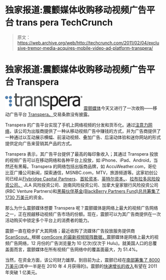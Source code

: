 # 独家报道:震颤媒体收购移动视频广告平台 trans pera TechCrunch

> 原文：<https://web.archive.org/web/http://techcrunch.com/2011/02/04/exclusive-tremor-media-acquires-mobile-video-ad-platform-transpera/>

# 独家报道:震颤媒体收购移动视频广告平台 Transpera

![](img/c02c791a0b3b2aa4378b5c8f6f635f78.png) [震颤媒体](https://web.archive.org/web/20230202234632/http://www.tremormedia.com/)今天又进行了一次收购——移动广告平台 [Transpera。](https://web.archive.org/web/20230202234632/http://www.transpera.com/)交易条款没有披露。

Transpera 的广告平台实现了手机上网络视频的分发和货币化。通过[注意力网络](https://web.archive.org/web/20230202234632/http://www.transpera.com/aboutus/index.php)，该公司为出版商提供了一种从移动视频广告中赚钱的方式，并为广告商提供了一种通过以互动展示横幅、前滚动视频、叠加广告、后滚动体验和迷你网站的形式提供定向广告来营销其产品的方式。

Transpera 表示，其广告平台提供了最高的每印象收入；其通过 Transpera 投放的视频广告可以在移动网络和各种平台上投放，如 iPhone、iPad、Android，当然还有黑莓。Transpera 的网络包括出版商品牌，如 AccuWeather.com，哥伦比亚广播公司新闻，探索通信，MSNBC.com，MTV，旅游频道等。这家初创公司已经从[Flybridge Capital Partners](https://web.archive.org/web/20230202234632/http://www.crunchbase.com/financial-organization/flybridge-capital)、[首轮资本](https://web.archive.org/web/20230202234632/http://www.crunchbase.com/financial-organization/first-round-capital)、[英特尔资本、](https://web.archive.org/web/20230202234632/http://www.crunchbase.com/financial-organization/intel-capital)、[拉布拉多风险投资公司、](https://web.archive.org/web/20230202234632/http://www.crunchbase.com/financial-organization/labrador-ventures) JLA 风险投资公司、迦南风险投资公司、加拿大皇家银行风险投资公司(RBC Venture Partners)和[黑莓伙伴基金(BlackBerry Partners Fund)总共筹集了](https://web.archive.org/web/20230202234632/https://techcrunch.com/2010/06/02/blackberry-partners-fund-leads-9-million-funding-round-for-transpera/)[1730 万美元](https://web.archive.org/web/20230202234632/http://www.crunchbase.com/company/transpera)的资金。

那么为什么震颤媒体想要 Transpera 呢？震颤媒体是网络上最大的视频广告网络之一，正在觊觎移动视频广告市场的份额。现在，震颤可以为其广告商提供在一次活动购买中锁定多个平台上的消费者的能力。

震颤一直在稳步扩大其网络；最近收购了流媒体广告投放服务提供商 [ScanScout。](https://web.archive.org/web/20230202234632/https://techcrunch.com/2010/12/23/tremor-media-coughed-up-at-least-65-million-for-the-acquisition-of-scanscout/)根据 [comScore 的最新视频矩阵数据，](https://web.archive.org/web/20230202234632/http://www.comscore.com/Press_Events/Press_Releases/2011/1/comScore_Releases_December_2010_U.S._Online_Video_Rankings)震颤媒体是网络上最大的视频广告网络，12 月份的广告浏览量为 10 亿次(仅次于 Hulu)。就美国人口的总覆盖面而言，震颤媒体在所有视频广告网络中的覆盖面最大，为 51.4%。

当然，在资金方面，该公司财力雄厚。到目前为止，震颤已经在[南部筹集了 8000 万美元](https://web.archive.org/web/20230202234632/http://www.crunchbase.com/company/tremormedia)(其中一半是在 2010 年 4 月获得的)。震颤的[快速增长的收入](https://web.archive.org/web/20230202234632/https://techcrunch.com/2010/08/20/online-video-advertising-frenzy/)有望在 2011 年突破 1 亿美元。